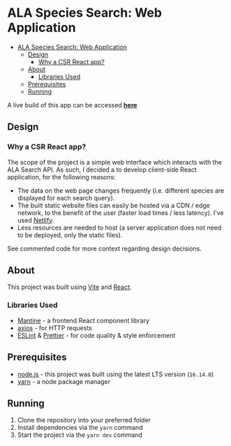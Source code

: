 # ALA Species Search: Web Application

- [ALA Species Search: Web Application](#ala-species-search-web-application)
  - [Design](#design)
    - [Why a CSR React app?](#why-a-csr-react-app)
  - [About](#about)
    - [Libraries Used](#libraries-used)
  - [Prerequisites](#prerequisites)
  - [Running](#running)

A live build of this app can be accessed **[here](https://brave-golick-4599a2.netlify.app/)**

## Design

### Why a CSR React app?

The scope of the project is a simple web interface which interacts with the ALA Search API. As such, I decided a to develop client-side React application, for the following reasons:

- The data on the web page changes frequently (i.e. different species are displayed for each search query).
- The built static website files can easily be hosted via a CDN / edge network, to the benefit of the user (faster load times / less latency). I've used [Netlify](https://netlify.com).
- Less resources are needed to host (a server application does not need to be deployed, only the static files).

See commented code for more context regarding design decisions.

## About

This project was built using [Vite](https://vitejs.dev/) and [React](https://reactjs.org/).

### Libraries Used

- [Mantine](https://mantine.dev/) - a frontend React component library
- [axios](https://github.com/axios/axios) - for HTTP requests
- [ESLint](https://eslint.org/) & [Prettier](https://prettier.io/) - for code quality & style enforcement

## Prerequisites

- [node.js](https://nodejs.org/en/download/) - this project was built using the latest LTS version (`16.14.0`)
- [yarn](https://yarnpkg.com/getting-started/install) - a node package manager

## Running

1. Clone the repository into your preferred folder
2. Install dependencies via the `yarn` command
3. Start the project via the `yarn dev` command
